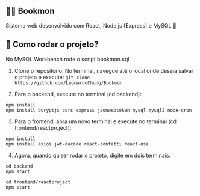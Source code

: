 ## 🐥📖 Bookmon
Sistema web desenvolvido com React, Node.js (Express) e MySQL.📖

## 💭 Como rodar o projeto?
No MySQL Workbench rode o script bookmon.sql

1. Clone o repositório:
No terminal, navegue até o local onde deseja salvar o projeto e execute:
`
git clone https://github.com/LeonardoChung/Bookmon
`

3. Para o backend, execute no terminal (cd backend):
 ```
npm install
npm install bcryptjs cors express jsonwebtoken mysql mysql2 node-cron
 ```

3. Para o frontend, abra um novo terminal e execute no terminal (cd frontend/reactproject):
 ```
npm install
npm install axios jwt-decode react-confetti react-use
 ```

4. Agora, quando quiser rodar o projeto, digite em dois terminais:
 ```
cd backend
npm start
 ```

 ```
cd frontend/reactproject
npm start
 ```
   
